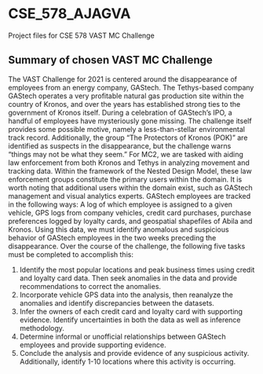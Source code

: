 # CSE_578_AJAGVA
Project files for CSE 578 VAST MC Challenge 

## Summary of chosen VAST MC Challenge 
The VAST Challenge for 2021 is centered around the disappearance of employees from an energy company, GAStech. The Tethys-based company GAStech operates a very profitable natural gas production site within the country of Kronos, and over the years has established strong ties to the government of Kronos itself. During a celebration of GAStech’s IPO, a handful of employees have mysteriously gone missing. The challenge itself provides some possible motive, namely a less-than-stellar environmental track record. Additionally, the group “The Protectors of Kronos (POK)” are identified as suspects in the disappearance, but the challenge warns “things may not be what they seem.”
For MC2, we are tasked with aiding law enforcement from both Kronos and Tethys in analyzing movement and tracking data. Within the framework of the Nested Design Model, these law enforcement groups constitute the primary users within the domain. It is worth noting that additional users within the domain exist, such as GAStech management and visual analytics experts. GAStech employees are tracked in the following ways: A log of which employee is assigned to a given vehicle, GPS logs from company vehicles, credit card purchases, purchase preferences logged by loyalty cards, and geospatial shapefiles of Abila and Kronos. Using this data, we must identify anomalous and suspicious behavior of GAStech employees in the two weeks preceding the disappearance. Over the course of the challenge, the following five tasks must be completed to accomplish this:
1. Identify the most popular locations and peak business times using credit and loyalty card data. Then seek anomalies in the data and provide recommendations to correct the anomalies.
2.  Incorporate vehicle GPS data into the analysis, then reanalyze the anomalies and identify discrepancies between the datasets. 
3. Infer the owners of each credit card and loyalty card with supporting evidence. Identify uncertainties in both the data as well as inference methodology.
4. Determine informal or unofficial relationships between GAStech employees and provide supporting evidence.
5. Conclude the analysis and provide evidence of any suspicious activity. Additionally, identify 1-10 locations where this activity is occurring.
